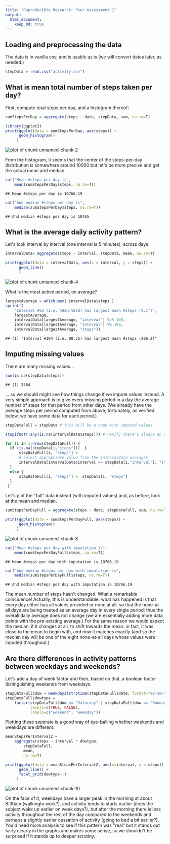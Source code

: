 ```yaml
---
title: "Reproducible Research: Peer Assessment 1"
output: 
  html_document:
    keep_md: true
---
```


## Loading and preprocessing the data

The data is in vanilla csv, and is usable as is (we will
convert dates later, as needed.)


```r
stepData = read.csv("activity.csv")
```

## What is mean total number of steps taken per day?

First, compute total steps per day, and a histogram thereof:


```r
sumStepsPerDay = aggregate(steps ~ date, stepData, sum, na.rm=T)

library(ggplot2)
print(ggplot(data = sumStepsPerDay, aes(steps)) +
      geom_histogram()
     )
```

![plot of chunk unnamed-chunk-2](figure/unnamed-chunk-2-1.png) 

From the histogram, it seems that the center of the steps-per-day
distribution is somewhere around 10000 but let's be more precise and
get the actual mean and median:


```r
cat("Mean #steps per day is", 
    mean(sumStepsPerDay$steps, na.rm=T))
```

```
## Mean #steps per day is 10766.19
```

```r
cat("And median #steps per day is", 
    median(sumStepsPerDay$steps, na.rm=T))
```

```
## And median #steps per day is 10765
```

## What is the average daily activity pattern?

Let's look interval by interval (one interval is 5 minutes),
across days.


```r
intervalData= aggregate(steps ~ interval, stepData, mean, na.rm=T)

print(ggplot(data = intervalData, aes(x = interval, y = steps)) + 
      geom_line()
      )
```

![plot of chunk unnamed-chunk-4](figure/unnamed-chunk-4-1.png) 

What is the most active period, on average?


```r
largestAverage = which.max( intervalData$steps )
sprintf(
    "Interval #%d (i.e. %02d:%02d) has largest mean #steps (%.1f)",
    largestAverage,
    intervalData[largestAverage, "interval"] %/% 100,
    intervalData[largestAverage, "interval"] %% 100,
    intervalData[largestAverage, "steps"])
```

```
## [1] "Interval #104 (i.e. 08:35) has largest mean #steps (206.2)"
```

## Imputing missing values

There are many missing values...


```r
sum(is.na(stepData$steps))
```

```
## [1] 2304
```

... so we should might see how things change if we impute values instead.
A very simple approach is to give every missing period in a day
the average number of steps for that period from other days.
(We already have the average steps per period computed from above;
fortunately, as verified below, we have some data for each period.)


```r
stepDataFull = stepData # this will be a copy with imputed values

stopifnot(!any(is.na(intervalData$steps))) # verify there's always an average

for (i in 1:nrow(stepDataFull)) {
  if (is.na(stepData[i,"steps"]))  {
      stepDataFull[i, "steps"] =
      # select appropriate value from the intervalData averages
      intervalData[intervalData$interval == stepData[i,"interval"], "steps"]
  }
  else {
      stepDataFull[i, "steps"] =  stepData[i, "steps"]
  }
 }
```

Let's plot the "full" data instead (with imputed values) and, as
before, look at the mean and median.


```r
sumStepsPerDayFull = aggregate(steps ~ date, stepDataFull, sum, na.rm=T)

print(ggplot(data = sumStepsPerDayFull, aes(steps)) +
      geom_histogram()
     )
```

![plot of chunk unnamed-chunk-8](figure/unnamed-chunk-8-1.png) 

```r
cat("Mean #steps per day with imputation is", 
    mean(sumStepsPerDayFull$steps, na.rm=T))
```

```
## Mean #steps per day with imputation is 10766.19
```

```r
cat("And median #steps per day with imputation is", 
    median(sumStepsPerDayFull$steps, na.rm=T))
```

```
## And median #steps per day with imputation is 10766.19
```

The mean number of steps hasn't changed. What a remarkable
coincidence!  Actually, this is understandable: what has happened is
that every day either has all values provided or none at all, so that
the none-at-all days are being treated as an average day in every
single period: thus the overall daily average does not change (we are
essentially adding more data points with the pre-existing average.)
For the same reason we would expect the median, if it changes at all,
to shift towards the mean: in fact, it was close to the mean to begin
with, and now it matches exactly (and so the median day will be one of the
eight none-at-all days whose values were imputed throughout.)

## Are there differences in activity patterns between weekdays and weekends?

Let's add a day of week factor and then, based on that,
a boolean factor distinguishing weekends from weekdays:


```r
stepDataFull$dow = weekdays(strptime(stepDataFull$date, format="%Y-%m-%d"))
stepDataFull$dowtype =
    factor(stepDataFull$dow == "Saturday" | stepDataFull$dow == "Sunday",
           levels=c(TRUE, FALSE),
           labels=c("weekend", "weekday"))
```

Plotting these seperate is a good way of eye-balling whether
weekends and weekdays are different:


```r
meanStepsPerInterval2 =
    aggregate(steps ~ interval * dowtype,
        stepDataFull,
        mean,
        na.rm=T)

print(ggplot(data = meanStepsPerInterval2, aes(x=interval, y = steps)) +
      geom_line() +
      facet_grid(dowtype~.)
     )
```

![plot of chunk unnamed-chunk-10](figure/unnamed-chunk-10-1.png) 

On the face of it, weekdays have a larger peak in the morning at about
8:30am (walkingto work?), and activity tends to starts earlier (does
the subject wake up earlier on week days?), but after the morning
there is less activity throughout the rest of the day compared to the
weekends and perhaps a slightly earlier cessation of activity (going
to bed a bit earlier?). You'd need more analysis to see if this
pattern was "real" but it stands out fairly clearly in the graphs and
makes some sense, so we shouldn't be surprised if it stands up to
deeper scrutiny.




